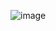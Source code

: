 ![image](https://github.com/karthikgeek1/mercletask/assets/104209441/016271c0-cea7-4e03-8bee-61564105bdf7)
